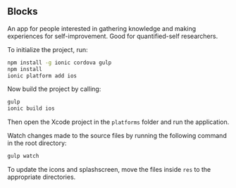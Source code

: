 Blocks
------

An app for people interested in gathering knowledge and making experiences for self-improvement.
Good for quantified-self researchers.

To initialize the project, run:

```bash
npm install -g ionic cordova gulp
npm install
ionic platform add ios
```

Now build the project by calling:

```bash
gulp
ionic build ios
```

Then open the Xcode project in the `platforms` folder and run the application.

Watch changes made to the source files by running the following command in the root directory:

```bash
gulp watch
```

To update the icons and splashscreen, move the files inside `res` to the appropriate directories.
